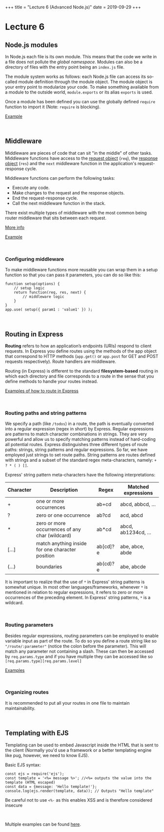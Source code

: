 +++
title = "Lecture 6 (Advanced Node.js)"
date = 2019-09-29
+++
<div style="white-space: normal;" class="markdown-body"><h1 id="lecture-6">Lecture 6</h1>
<h2 id="node.js-modules">Node.js modules</h2>
<p>In Node.js each file is its own module. This means that the code we write in a file does not pollute the <em>global namespace</em>. Modules can also be a directory of files with the entry point being an <code>index.js</code> file.</p>
<p>The module system works as follows: each Node.js file can access its so-called module definition through the module object. The module object is your entry point to modularize your code. To make something available from a module to the outside world, <code>module.exports</code> or its alias <code>exports</code> is used.</p>
<p>Once a module has been defined you can use the globally defined <code>require</code> function to import it (Note: <code>require</code> is blocking).</p>
<p><a href="https://github.com/chauff/Web-Teaching/blob/master/Lecture-6.md#bangbang-a-first-module-example">Example</a></p>
</div><p><br></p><div style="white-space: normal;" class="markdown-body"><h2 id="middleware">Middleware</h2>
<p>Middleware are pieces of code that can sit "in the middle" of other tasks.  Middleware functions have access to the <a href="https://expressjs.com/en/4x/api.html#req">request object</a> (<code>req</code>), the <a href="https://expressjs.com/en/4x/api.html#res">response object</a> (<code>res</code>) and the <code>next</code> middleware function in the application's request-response cycle.</p>
<p>Middleware functions can perform the following tasks:</p>
<ul>
<li>Execute any code.</li>
<li>Make changes to the request and the response objects.</li>
<li>End the request-response cycle.</li>
<li>Call the next middleware function in the stack.</li>
</ul>
<p>There exist multiple types of middleware with the most common being router middleware that sits between each request.</p>
<p><a href="https://expressjs.com/en/guide/using-middleware.html">More info</a></p>
<p><a href="https://github.com/chauff/Web-Teaching/blob/master/Lecture-6.md#bangbang-logger-example">Example</a></p>
</div><p><br></p><div style="white-space: normal;" class="markdown-body"><h3 id="configuring-middleware">Configuring middleware</h3>
<p>To make middleware functions more reusable you can wrap them in a setup function so that you can pass it parameters, you can do so like this:</p>
<pre data-lang="javascript"><code>function setup(options) {
    // setup logic
    return function(req, res, next) {
        // middleware logic
    }
}
app.use( setup({ param1 : 'value1' }) );
</code></pre>
</div><p><br></p><div style="white-space: normal;" class="markdown-body"><h2 id="routing-in-express">Routing in Express</h2>
<p><strong>Routing</strong> refers to how an application’s endpoints (URIs) respond to client requests. In Express you define routes using the methods of the app object that correspond to HTTP methods (<code>app.get()</code> or <code>app.post</code> for GET and POST requests respectively). Route handlers are middleware.</p>
<p>Routing (in Express) is different to the standard <strong>filesystem-based</strong> routing in which each directory and file corresponds to a route in the sense that you define methods to handle your routes instead.</p>
<p><a href="https://expressjs.com/en/guide/routing.html">Examples of how to route in Express</a></p>
</div><p><br></p><div style="white-space: normal;" class="markdown-body"><h3 id="routing-paths-and-string-patterns">Routing paths and string patterns</h3>
<p>We specify a path (like <code>/todos</code>) in a route, the path is eventually converted into a regular expression (regex in short) by Express.
Regular expressions are patterns to match character combinations in strings. They are very powerful and allow us to specify matching patterns instead of hard-coding all potential routes. Express distinguishes three different types of route paths: strings, string patterns and regular expressions. So far, we have employed just strings to set route paths. String patterns are routes defined with strings and a subset of the standard regex meta-characters, namely: <code>+ ? * ( ) []</code>.</p>
<p>Express' string pattern meta-characters have the following interpretations:</p>
<table>
<thead>
<tr>
<th>Character</th>
<th>Description</th>
<th>Regex</th>
<th>Matched expressions</th>
</tr>
</thead>
<tbody>
<tr>
<td>+</td>
<td>one or more occurrences</td>
<td>ab+cd</td>
<td>abcd, abbcd, …</td>
</tr>
<tr>
<td>?</td>
<td>zero or one occurrence</td>
<td>ab?cd</td>
<td>acd, abcd</td>
</tr>
<tr>
<td>*</td>
<td>zero or more occurrences of any char (wildcard)</td>
<td>ab*cd</td>
<td>abcd, ab1234cd, …</td>
</tr>
<tr>
<td>[…]</td>
<td>match anything inside for one character position</td>
<td>ab[cd]?e</td>
<td>abe, abce, abde</td>
</tr>
<tr>
<td>(…)</td>
<td>boundaries</td>
<td>ab(cd)?e</td>
<td>abe, abcde</td>
</tr>
</tbody>
</table>
<p>It is important to realize that the use of <code>*</code> in Express' string patterns is somewhat unique. In most other languages/frameworks, whenever <code>*</code> is mentioned in relation to regular expressions, it refers to zero or more occurrences of the preceding element. In Express' string patterns, <code>*</code> is a wildcard.</p>
</div><p><br></p><div style="white-space: normal;" class="markdown-body"><h3 id="routing-parameters">Routing parameters</h3>
<p>Besides regular expressions, routing parameters can be employed to enable variable input as part of the route.
To do so you define a route string like so <code>"/route/:parameter"</code> (notice the colon before the parameter). This will match any parameter not containing a slash. These can then be accessed by <code>req.params.type</code> and if you have multiple they can be accessed like so <code>[req.params.type][req.params.level]</code></p>
<p><a href="https://github.com/chauff/Web-Teaching/blob/master/Lecture-6.md#routing-parameters">Examples</a></p>
</div><p><br></p><div style="white-space: normal;" class="markdown-body"><h3 id="organizing-routes">Organizing routes</h3>
<p>It is recommended to put all your routes in one file to maintain maintainability.</p>
</div><p><br></p><div style="white-space: normal;" class="markdown-body"><h2 id="templating-with-ejs">Templating with EJS</h2>
<p>Templating can be used to embed Javascript inside the HTML that is sent to the client (Normally you'd use a framework or a better templating engine like pug, however, we need to know EJS).</p>
<p>Basic EJS syntax:</p>
<pre data-lang="javascript"><code>const ejs = require('ejs');
const template = '&lt;%= message %&gt;'; //&lt;%= outputs the value into the template (HTML escaped)
const data = {message: 'Hello template!'};
console.log(ejs.render(template, data)); // Outputs "Hello template"
</code></pre>
<p>Be careful not to use <code>&lt;%-</code> as this enables XSS and is therefore considered insecure</p>
</div><p><br></p><div style="white-space: normal;" class="markdown-body"><p>Multiple examples can be found <a href="https://github.com/chauff/Web-Teaching/blob/master/Lecture-6.md#bangbang-a-first-ejs-example">here</a>.</p>
</div>